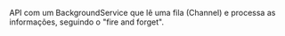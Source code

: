 API com um BackgroundService que lê uma fila (Channel) e processa as informações, seguindo o "fire and forget".
